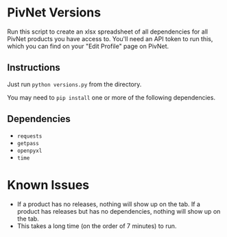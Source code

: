 # PivNet Versions
Run this script to create an xlsx spreadsheet of all dependencies for all PivNet products you have access to. You'll need an API token to run this, which you can find on your "Edit Profile" page on PivNet.

## Instructions
Just run `python versions.py` from the directory.

You may need to `pip install` one or more of the following dependencies.

## Dependencies
  - `requests`
  - `getpass`
  - `openpyxl`
  - `time`

# Known Issues
 - If a product has no releases, nothing will show up on the tab. If a product has releases but has no dependencies, nothing will show up on the tab.
 - This takes a long time (on the order of 7 minutes) to run.
